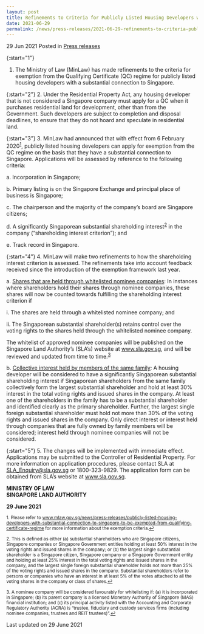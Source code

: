 ```yaml
---
layout: post
title: Refinements to Criteria for Publicly Listed Housing Developers with Substantial Connection to Singapore to be Exempted from Qualifying Certificate Regime
date: 2021-06-29
permalink: /news/press-releases/2021-06-29-refinements-to-criteria-publicly-listed-housing-developers-substantial-connection-singapore-exempted-from-qc-regime
---
```


29 Jun 2021 Posted in [Press releases](/news/press-releases)

{:start="1"}
1. The Ministry of Law (MinLaw) has made refinements to the criteria for exemption from the Qualifying Certificate (QC) regime for publicly listed housing developers with a substantial connection to Singapore.

{:start="2"}
2. Under the Residential Property Act, any housing developer that is not considered a Singapore company must apply for a QC when it purchases residential land for development, other than from the Government. Such developers are subject to completion and disposal deadlines, to ensure that they do not hoard and speculate in residential land. 

{:start="3"}
3. MinLaw had announced that with effect from 6 February 2020<sup><a href="#fn1" id="ref1">1</a></sup>, publicly listed housing developers can apply for exemption from the QC regime on the basis that they have a substantial connection to Singapore. Applications will be assessed by reference to the following criteria:

   a.	Incorporation in Singapore;

   b. Primary listing is on the Singapore Exchange and principal place of business is Singapore;

   c. The chairperson and the majority of the company’s board are Singapore citizens;

   d. A significantly Singaporean substantial shareholding interest<sup><a href="#fn2" id="ref2">2</a></sup> in the company (“shareholding interest criterion”); and

   e. Track record in Singapore.

{:start="4"}
4. MinLaw will make two refinements to how the shareholding interest criterion is assessed. The refinements take into account feedback received since the introduction of the exemption framework last year.

   a. <u>Shares that are held through whitelisted nominee companies</u>: In instances where shareholders hold their shares through nominee companies, these shares will now be counted towards fulfilling the shareholding interest criterion if 

   i. The shares are held through a whitelisted nominee company; and

   ii. The Singaporean substantial shareholder(s) retains control over the voting rights to the shares held through the whitelisted nominee company. 

   The whitelist of approved nominee companies will be published on the Singapore Land Authority’s (SLA’s) website at <a href="https://www.sla.gov.sg" target="new">www.sla.gov.sg</a>, and will be reviewed and updated from time to time.<sup><a href="#fn3" id="ref3">3</a></sup>  

   b. <u>Collective interest held by members of the same family</u>: A housing developer will be considered to have a significantly Singaporean substantial shareholding interest if Singaporean shareholders from the same family collectively form the largest substantial shareholder and hold at least 30% interest in the total voting rights and issued shares in the company. At least one of the shareholders in the family has to be a substantial shareholder and identified clearly as the primary shareholder. Further, the largest single foreign substantial shareholder must hold not more than 30% of the voting rights and issued shares in the company. Only direct interest or interest held through companies that are fully owned by family members will be considered; interest held through nominee companies will not be considered. 
 
{:start="5"}
5. The changes will be implemented with immediate effect. Applications may be submitted to the Controller of Residential Property. For more information on application procedures, please contact SLA at <a href="mailto:SLA_Enquiry@sla.gov.sg" target="new">SLA_Enquiry@sla.gov.sg</a> or 1800-323-9829. The application form can be obtained from SLA’s website at <a href="https://www.sla.gov.sg" target="new">www.sla.gov.sg</a>.


**MINISTRY OF LAW <br>
SINGAPORE LAND AUTHORITY**<br>

**29 June 2021**

<p><sup id="fn1">1. Please refer to <a href="https://www.mlaw.gov.sg/news/press-releases/publicly-listed-housing-developers-with-substantial-connection-to-singapore-to-be-exempted-from-qualifying-certificate-regime" target="new">www.mlaw.gov.sg/news/press-releases/publicly-listed-housing-developers-with-substantial-connection-to-singapore-to-be-exempted-from-qualifying-certificate-regime</a> for more information about the exemption criteria.<a href="#ref1" title="Jump back to footnote 1 in the text.">↩</a></sup></p>
<p><sup id="fn2">2. This is defined as either (a) substantial shareholders who are Singapore citizens, Singapore companies or Singapore Government entities holding at least 50% interest in the voting rights and issued shares in the company; or (b) the largest single substantial shareholder is a Singapore citizen, Singapore company or a Singapore Government entity and holding at least 25% interest in the total voting rights and issued shares in the company, and the largest single foreign substantial shareholder holds not more than 25% of the voting rights and issued shares in the company. Substantial shareholders refer to persons or companies who have an interest in at least 5% of the votes attached to all the voting shares in the company or class of shares.<a href="#ref2" title="Jump back to footnote 2 in the text.">↩</a></sup></p>
<p><sup id="fn3">3. A nominee company will be considered favourably for whitelisting if: (a) it is incorporated in Singapore; (b) its parent company is a licensed Monetary Authority of Singapore (MAS) financial institution; and (c) its principal activity listed with the Accounting and Corporate Regulatory Authority (ACRA) is “trustee, fiduciary and custody services firms (including nominee companies, trustees and REIT trustees)”.<a href="#ref3" title="Jump back to footnote 3 in the text.">↩</a></sup></p>


<p class="right-side-updated">Last updated on 29 June 2021</p>
